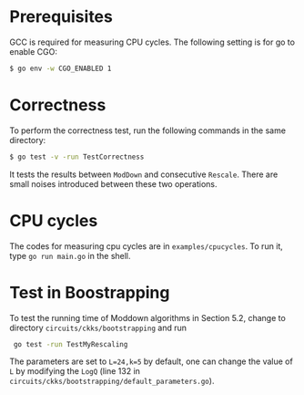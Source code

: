 # Prerequisites
GCC is required for measuring CPU cycles. The following setting is for go to enable CGO:
```sh
$ go env -w CGO_ENABLED 1
```

# Correctness
<!-- The benchmarking for section 5.1 are performed in `circuits/ckks/bootstrapping` using the following codes:
```sh
$ go test -v -benchmark=BenchmarkBootstrap -run=^$
``` -->

To perform the correctness test, run the following commands in the same directory:
```sh
$ go test -v -run TestCorrectness
```
It tests the results between `ModDown` and consecutive `Rescale`. There are small noises introduced between these two operations.


# CPU cycles
The codes for measuring cpu cycles are in `examples/cpucycles`. To run it, type `go run main.go` in the shell.


# Test in Boostrapping
To test the running time of Moddown algorithms in Section 5.2, change to directory `circuits/ckks/bootstrapping` and run
```sh
 go test -run TestMyRescaling
```
The parameters are set to `L=24,k=5` by default, one can change the value of `L` by modifying the `LogQ` (line 132 in `circuits/ckks/bootstrapping/default_parameters.go`).